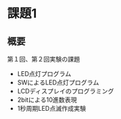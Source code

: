 # 課題1

## 概要
第１回、第２回実験の課題

* LED点灯プログラム
* SWによるLED点灯プログラム
* LCDディスプレイのプログラミング
* 2bitによる10進数表現
* 1秒周期LED点滅作成実験